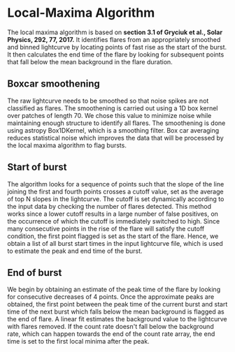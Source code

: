 # Local-Maxima Algorithm
	
The local maxima algorithm is based on **section 3.1 of Gryciuk et al., Solar Physics, 292, 77, 2017.**
It identifies flares from an appropriately smoothed and binned lightcurve by locating points of fast rise as the start of the burst. It then calculates the end time of the flare by looking for subsequent points that fall below the mean background in the flare duration.
	

## Boxcar smoothening

The raw lightcurve needs to be smoothed so that noise spikes are not classified as flares. The smoothening is carried out using a 1D box kernel over patches of length 70. We chose this value to minimize noise while maintaining enough structure to identify all flares. The smoothening is done using astropy Box1DKernel, which is a smoothing filter. Box car averaging reduces statistical noise which improves the data that will be processed by the local maxima algorithm to flag bursts.

## Start of burst

The algorithm looks for a sequence of points such that the slope of the line joining the first and fourth points crosses a cutoff value, set as the average of top N slopes in the lightcurve. The cutoff is set dynamically according to the input data by checking the number of flares detected. This method works since a lower cutoff results in a large number of false positives, on the occurrence of which the cutoff is immediately switched to high. 
Since many consecutive points in the rise of the flare will satisfy the cutoff condition, the first point flagged is set as the start of the flare. 
Hence, we obtain a list of all burst start times in the input lightcurve file, which is used to estimate the peak and end time of the burst.


## End of burst

We begin by obtaining an estimate of the peak time of the flare by looking for consecutive decreases of 4 points. Once the approximate peaks are obtained, the first point between the peak time of the current burst and start time of the next burst which falls below the mean background is flagged as the end of flare. 
A linear fit estimates the background value to the lightcurve with flares removed. If the count rate doesn't fall below the background rate, which can happen towards the end of the count rate array, the end time is set to the first local minima after the peak.
